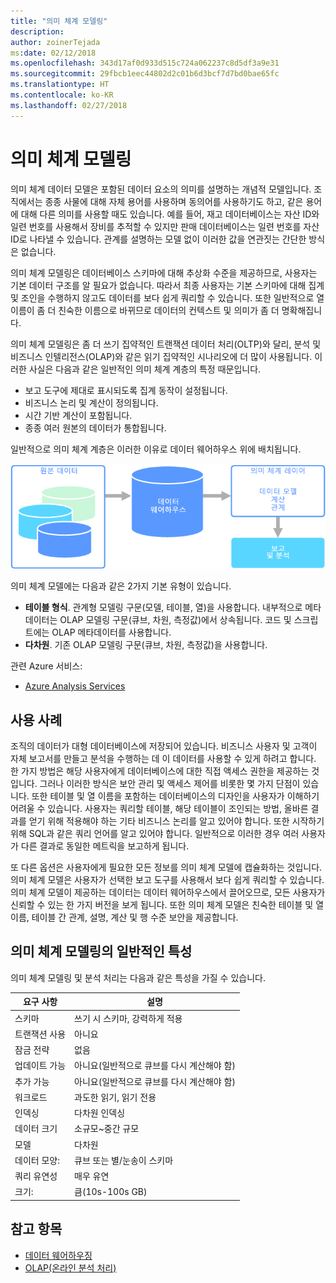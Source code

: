 ```yaml
---
title: "의미 체계 모델링"
description: 
author: zoinerTejada
ms:date: 02/12/2018
ms.openlocfilehash: 343d17af0d933d515c724a062237c8d5df3a9e31
ms.sourcegitcommit: 29fbcb1eec44802d2c01b6d3bcf7d7bd0bae65fc
ms.translationtype: HT
ms.contentlocale: ko-KR
ms.lasthandoff: 02/27/2018
---
```

# <a name="semantic-modeling"></a>의미 체계 모델링

의미 체계 데이터 모델은 포함된 데이터 요소의 의미를 설명하는 개념적 모델입니다. 조직에서는 종종 사물에 대해 자체 용어를 사용하며 동의어를 사용하기도 하고, 같은 용어에 대해 다른 의미를 사용할 때도 있습니다. 예를 들어, 재고 데이터베이스는 자산 ID와 일련 번호를 사용해서 장비를 추적할 수 있지만 판매 데이터베이스는 일련 번호를 자산 ID로 나타낼 수 있습니다. 관계를 설명하는 모델 없이 이러한 값을 연관짓는 간단한 방식은 없습니다. 

의미 체계 모델링은 데이터베이스 스키마에 대해 추상화 수준을 제공하므로, 사용자는 기본 데이터 구조를 알 필요가 없습니다. 따라서 최종 사용자는 기본 스키마에 대해 집계 및 조인을 수행하지 않고도 데이터를 보다 쉽게 쿼리할 수 있습니다. 또한 일반적으로 열 이름이 좀 더 친숙한 이름으로 바뀌므로 데이터의 컨텍스트 및 의미가 좀 더 명확해집니다.

의미 체계 모델링은 좀 더 쓰기 집약적인 트랜잭션 데이터 처리(OLTP)와 달리, 분석 및 비즈니스 인텔리전스(OLAP)와 같은 읽기 집약적인 시나리오에 더 많이 사용됩니다. 이러한 사실은 다음과 같은 일반적인 의미 체계 계층의 특정 때문입니다.

- 보고 도구에 제대로 표시되도록 집계 동작이 설정됩니다.
- 비즈니스 논리 및 계산이 정의됩니다.
- 시간 기반 계산이 포함됩니다.
- 종종 여러 원본의 데이터가 통합됩니다. 

일반적으로 의미 체계 계층은 이러한 이유로 데이터 웨어하우스 위에 배치됩니다.

![데이터 웨어하우스와 보고 도구 간의 의미 체계 계층 예제 다이어그램](./images/semantic-modeling.png)

의미 체계 모델에는 다음과 같은 2가지 기본 유형이 있습니다.

* **테이블 형식**. 관계형 모델링 구문(모델, 테이블, 열)을 사용합니다. 내부적으로 메타데이터는 OLAP 모델링 구문(큐브, 차원, 측정값)에서 상속됩니다. 코드 및 스크립트에는 OLAP 메타데이터를 사용합니다.
* **다차원**. 기존 OLAP 모델링 구문(큐브, 차원, 측정값)을 사용합니다.

관련 Azure 서비스:
- [Azure Analysis Services](https://azure.microsoft.com/services/analysis-services/)

## <a name="example-use-case"></a>사용 사례

조직의 데이터가 대형 데이터베이스에 저장되어 있습니다. 비즈니스 사용자 및 고객이 자체 보고서를 만들고 분석을 수행하는 데 이 데이터를 사용할 수 있게 하려고 합니다. 한 가지 방법은 해당 사용자에게 데이터베이스에 대한 직접 액세스 권한을 제공하는 것입니다. 그러나 이러한 방식은 보안 관리 및 액세스 제어를 비롯한 몇 가지 단점이 있습니다. 또한 테이블 및 열 이름을 포함하는 데이터베이스의 디자인을 사용자가 이해하기 어려울 수 있습니다. 사용자는 쿼리할 테이블, 해당 테이블이 조인되는 방법, 올바른 결과를 얻기 위해 적용해야 하는 기타 비즈니스 논리를 알고 있어야 합니다. 또한 시작하기 위해 SQL과 같은 쿼리 언어를 알고 있어야 합니다. 일반적으로 이러한 경우 여러 사용자가 다른 결과로 동일한 메트릭을 보고하게 됩니다.

또 다른 옵션은 사용자에게 필요한 모든 정보를 의미 체계 모델에 캡슐화하는 것입니다. 의미 체계 모델은 사용자가 선택한 보고 도구를 사용해서 보다 쉽게 쿼리할 수 있습니다. 의미 체계 모델이 제공하는 데이터는 데이터 웨어하우스에서 끌어오므로, 모든 사용자가 신뢰할 수 있는 한 가지 버전을 보게 됩니다. 또한 의미 체계 모델은 친숙한 테이블 및 열 이름, 테이블 간 관계, 설명, 계산 및 행 수준 보안을 제공합니다.

## <a name="typical-traits-of-semantic-modeling"></a>의미 체계 모델링의 일반적인 특성

의미 체계 모델링 및 분석 처리는 다음과 같은 특성을 가질 수 있습니다.

| 요구 사항 | 설명 |
| --- | --- |
| 스키마 | 쓰기 시 스키마, 강력하게 적용|
| 트랜잭션 사용 | 아니요 |
| 잠금 전략 | 없음 |
| 업데이트 가능 | 아니요(일반적으로 큐브를 다시 계산해야 함) |
| 추가 가능 | 아니요(일반적으로 큐브를 다시 계산해야 함) |
| 워크로드 | 과도한 읽기, 읽기 전용 |
| 인덱싱 | 다차원 인덱싱 |
| 데이터 크기 | 소규모~중간 규모 |
| 모델 | 다차원 |
| 데이터 모양:| 큐브 또는 별/눈송이 스키마 |
| 쿼리 유연성 | 매우 유연 |
| 크기: | 큼(10s-100s GB) |

## <a name="see-also"></a>참고 항목

- [데이터 웨어하우징](../scenarios/data-warehousing.md)
- [OLAP(온라인 분석 처리)](../scenarios/online-analytical-processing.md)
